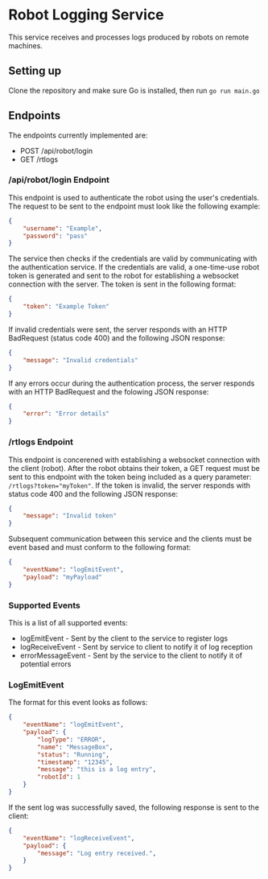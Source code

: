 # Robot Logging Service
This service receives and processes logs produced by robots on remote machines.

## Setting up
Clone the repository and make sure Go is installed, then run 
```go run main.go```

## Endpoints
The endpoints currently implemented are:
- POST /api/robot/login
- GET /rtlogs
### /api/robot/login Endpoint
This endpoint is used to authenticate the robot using the user's credentials. The request to be sent to the endpoint must look like the following example:
```json
{
    "username": "Example",
    "password": "pass"
}
```
The service then checks if the credentials are valid by communicating with the authentication service. If the credentials are valid, a one-time-use robot token is generated and sent to the robot for establishing a websocket connection with the server. The token is sent in the following format:
```json
{
    "token": "Example Token"
}
```
If invalid credentials were sent, the server responds with an HTTP BadRequest (status code 400) and the following JSON response:
```json
{
    "message": "Invalid credentials"
}
```
If any errors occur during the authentication process, the server responds with an HTTP BadRequest and the folowing JSON response:
```json
{
    "error": "Error details"
}
```
### /rtlogs Endpoint
This endpoint is concerened with establishing a websocket connection with the client (robot). After the robot obtains their token, a GET request must be sent to this endpoint with the token being included as a query parameter:
`/rtlogs?token="myToken"`. If the token is invalid, the server responds with status code 400 and the following JSON response:
```json
{
    "message": "Invalid token"
}
```
Subsequent communication between this service and the clients must be event based and must conform to the following format:
```json
{
    "eventName": "logEmitEvent",
    "payload": "myPayload"
}
```
### Supported Events
This is a list of all supported events:
- logEmitEvent - Sent by the client to the service to register logs
- logReceiveEvent - Sent by service to client to notify it of log reception
- errorMessageEvent - Sent by the service to the client to notify it of potential errors
### LogEmitEvent
The format for this event looks as follows:
```json
{
    "eventName": "logEmitEvent",
    "payload": {
        "logType": "ERROR",
        "name": "MessageBox",
        "status": "Running",
        "timestamp": "12345",
        "message": "this is a log entry",
        "robotId": 1
    }
}
```
If the sent log was successfully saved, the following response is sent to the client:
```json
{
    "eventName": "logReceiveEvent",
    "payload": {
        "message": "Log entry received.",
    }
}
```